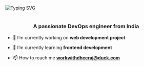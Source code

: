 ![Typing SVG](https://readme-typing-svg.herokuapp.com?font=Fira+Code&size=26&duration=3000&pause=150&repeat=false&random=false&width=435&lines=Hi+%F0%9F%91%8B%2C+I'm+Dheeeraj+Parihar)


<h1 align="center"> </h1>
<h3 align="center">A passionate DevOps engineer from India</h3>

- 🔭 I’m currently working on **web development project**

- 🌱 I’m currently learning **frontend development**

- 📫 How to reach me **workwithdheeraj@duck.com**
<!--
# <p align=center> ![GitHub Streak](https://streak-stats.demolab.com?user=Dheeraj0-0&theme=dark&hide_border=true)


<h3 align="center">
 
![](https://komarev.com/ghpvc/?username=Dheeraj0-0&color=268F77&label=Profile+Views) 
 </h3> -->
